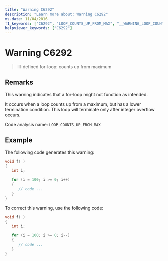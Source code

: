 ```yaml
---
title: "Warning C6292"
description: "Learn more about: Warning C6292"
ms.date: 11/04/2016
f1_keywords: ["C6292", "LOOP_COUNTS_UP_FROM_MAX", "__WARNING_LOOP_COUNTS_UP_FROM_MAX"]
helpviewer_keywords: ["C6292"]
---
```

# Warning C6292

> Ill-defined for-loop: counts up from maximum

## Remarks

This warning indicates that a for-loop might not function as intended.

It occurs when a loop counts up from a maximum, but has a lower termination condition. This loop will terminate only after integer overflow occurs.

Code analysis name: `LOOP_COUNTS_UP_FROM_MAX`

## Example

The following code generates this warning:

```cpp
void f( )
{
   int i;

   for (i = 100; i >= 0; i++)
   {
      // code ...
   }
}
```

To correct this warning, use the following code:

```cpp
void f( )
{
   int i;

   for (i = 100; i >= 0; i--)
   {
      // code ...
   }
}
```
